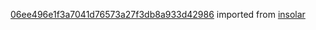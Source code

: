 [06ee496e1f3a7041d76573a27f3db8a933d42986](https://github.com/insolar/insolar/commit/06ee496e1f3a7041d76573a27f3db8a933d42986) imported from [insolar](https://github.com/insolar/insolar)
